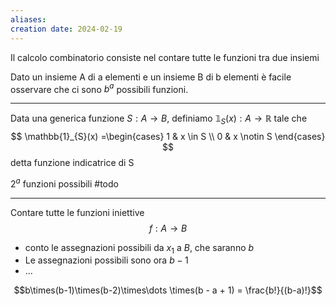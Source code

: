 ```yaml
---
aliases: 
creation date: 2024-02-19
---
```


Il calcolo combinatorio consiste nel contare tutte le funzioni tra due insiemi

Dato un insieme A di a elementi e un insieme B di b elementi è facile osservare che ci sono $b^a$ possibili funzioni.

---

Data una generica funzione $S : A \to B$, definiamo $\mathbb{1}_{S}(x) : A \to \mathbb{R}$ tale che
$$ \mathbb{1}_{S}(x) =\begin{cases}
1 & x \in S \\
0 & x \notin S
\end{cases} $$
detta funzione indicatrice di S

$2^a$ funzioni possibili #todo 

---

Contare tutte le funzioni iniettive
$$f : A \to B$$
- conto le assegnazioni possibili da $x_{1}$ a $B$, che saranno $b$
- Le assegnazioni possibili sono ora $b - 1$
- ...

$$b\times(b-1)\times(b-2)\times\dots \times(b - a + 1) = \frac{b!}{(b-a)!}$$

